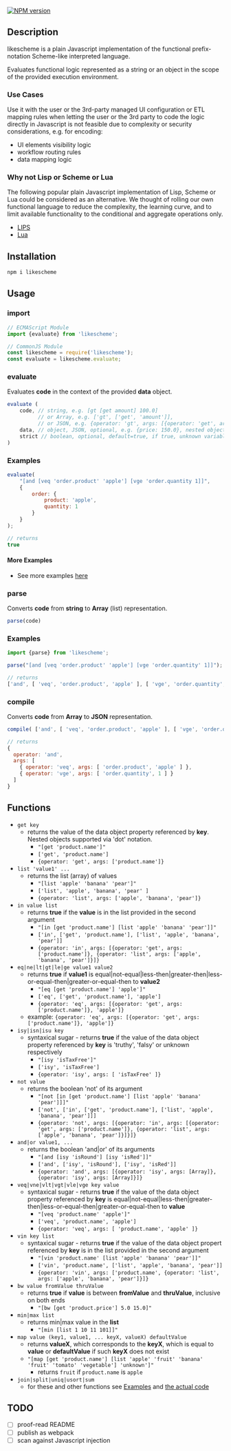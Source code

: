 [![NPM version][npm-image]][npm-url]

## Description
likescheme is a plain Javascript implementation of the functional prefix-notation Scheme-like interpreted language.

Evaluates functional logic represented as a string or an object in the scope of the provided execution environment. 

### Use Cases

Use it with the user or the 3rd-party managed UI configuration or ETL mapping rules when letting the user or the 3rd party to code the logic directly in Javascript is not feasible due to complexity or security considerations, e.g. for encoding:
- UI elements visibility logic
- workflow routing rules
- data mapping logic

### Why not Lisp or Scheme or Lua
The following popular plain Javascript implementation of Lisp, Scheme or Lua could be considered as an alternative.
We thought of rolling our own functional language to reduce the complexity, the learning curve, and to limit available functionality to the conditional and aggregate operations only.
- [LIPS](https://lips.js.org/)
- [Lua](https://www.npmjs.com/package/lua-interpreter)

## Installation

```bash
npm i likescheme
```

## Usage

### import

```javascript
// ECMAScript Module
import {evaluate} from 'likescheme';

// CommonJS Module
const likescheme = require('likescheme');
const evaluate = likescheme.evaluate;
```

### evaluate

Evaluates __code__ in the context of the provided __data__ object.

```javascript
evaluate (
    code, // string, e.g. [gt [get amount] 100.0]
          // or Array, e.g. ['gt', ['get', 'amount']],
          // or JSON, e.g. {operator: 'gt', args: [{operator: 'get', args: ['amount']}, 100.0]}
    data, // object, JSON, optional, e.g. {price: 150.0}, nested objects and lists are supported (see examples)
    strict // boolean, optional, default=true, if true, unknown variable throws error, else they are set to undefined
)
```

### Examples

```javascript
evaluate(
    "[and [veq 'order.product' 'apple'] [vge 'order.quantity 1]]",
    {
        order: {
            product: 'apple',
            quantity: 1
        }
    }
);

// returns
true
```

#### More Examples
- See more examples [here](./examples)

### parse

Converts __code__ from __string__ to __Array__ (list) representation.

```javascript
parse(code)
```
### Examples

```javascript
import {parse} from 'likescheme';

parse("[and [veq 'order.product' 'apple'] [vge 'order.quantity' 1]]");

// returns
['and', [ 'veq', 'order.product', 'apple' ], [ 'vge', 'order.quantity', 1]]
```

### compile

Converts __code__ from __Array__ to __JSON__ representation.

```javascript
compile( ['and', [ 'veq', 'order.product', 'apple' ], [ 'vge', 'order.quantity', 1]]);

// returns
{
  operator: 'and',
  args: [
    { operator: 'veq', args: [ 'order.product', 'apple' ] },
    { operator: 'vge', args: [ 'order.quantity', 1 ] }
  ]
}
```

## Functions
- `get key`
  - returns the value of the data object property referenced by __key__. Nested objects supported via 'dot' notation.
      - `"[get 'product.name']"`
      - `['get', 'product.name']`
      - `{operator: 'get', args: ['product.name']}`
- `list 'value1' ... `
  - returns the list (array) of values
      - `"[list 'apple' 'banana' 'pear']"`
      - `['list', 'apple', 'banana', 'pear' ]`
      - `{operator: 'list', args: ['apple', 'banana', 'pear']}`
- `in value list`
  - returns __true__ if the __value__ is in the list provided in the second argument
      - `"[in [get 'product.name'] [list 'apple' 'banana' 'pear']]"`
      - `['in', ['get', 'product.name'], ['list', 'apple', 'banana', 'pear']]`
      - `{operator: 'in', args: [{operator: 'get', args:['product.name']}, {operator: 'list', args: ['apple', 'banana', 'pear']}]}`
- `eq|ne|lt|gt|le|ge value1 value2`
  - returns __true__ if __value1__ is equal|not-equal|less-then|greater-then|less-or-equal-then|greater-or-equal-then to __value2__
      - `"[eq [get 'product.name'] 'apple']"`
      - `['eq', ['get', 'product.name'], 'apple']`
      - `{operator: 'eq', args: [{operator: 'get', args: ['product.name']}, 'apple']}`
  - example: `{operator: 'eq', args: [{operator: 'get', args: ['product.name']}, 'apple']}`
- `isy|isn|isu key`
  - syntaxical sugar - returns __true__ if the value of the data object property referenced by __key__ is 'truthy', 'falsy' or unknown respectively
      - `"[isy 'isTaxFree']"`
      - `['isy', 'isTaxFree']`
      - `{operator: 'isy', args: [ 'isTaxFree' ]}`
- `not value`
  - returns the boolean 'not' of its argument
      - `"[not [in [get 'product.name'] [list 'apple' 'banana' 'pear']]]"`
      - `['not', ['in', ['get', 'product.name'], ['list', 'apple', 'banana', 'pear']]]`
      - `{operator: 'not', args: [{operator: 'in', args: [{operator: 'get', args: ['product.name']}, {operator: 'list', args: ['apple', 'banana', 'pear']}]}]}`
- `and|or value1, ...`
  - returns the boolean 'and|or' of its arguments
      - `"[and [isy 'isRound'] [isy 'isRed']]"`
      - `['and', ['isy', 'isRound'], ['isy', 'isRed']]`
      - `{operator: 'and', args: [{operator: 'isy', args: [Array]}, {operator: 'isy', args: [Array]}]}`
- `veq|vne|vlt|vgt|vle|vge key value`
  - syntaxical sugar - returns __true__ if the value of the data object property referenced by __key__ is equal|not-equal|less-then|greater-then|less-or-equal-then|greater-or-equal-then to __value__
      - `"[veq 'product.name' 'apple']"`
      - `['veq', 'product.name', 'apple']`
      - `{operator: 'veq', args: [ 'product.name', 'apple' ]}`
- `vin key list`
  - syntaxical sugar - returns __true__ if the value of the data object propert referenced by __key__ is in the list provided in the second argument
      - `"[vin 'product.name' [list 'apple' 'banana' 'pear']]"`
      - `['vin', 'product.name', ['list', 'apple', 'banana', 'pear']]`
      - `{operator: 'vin', args: ['product.name', {operator: 'list', args: ['apple', 'banana', 'pear']}]}`
- `bw value fromValue thruValue`
    - returns __true__ if __value__ is between __fromValue__ and __thruValue__, inclusive on both ends
      - `"[bw [get 'product.price'] 5.0 15.0]"`
- `min|max list`
    - returns min|max value in the __list__
      - `"[min [list 1 10 11 101]]"`
- `map value (key1, value1, ... keyX, valueX) defaultValue`
    - returns __valueX__, which corresponds to the __keyX__, which is equal to __value__ or __defaultValue__ if such __keyX__ does not exist
    - `"[map [get 'product.name'] [list 'apple' 'fruit' 'banana' 'fruit' 'tomato' 'vegetable'] 'unknown']"`
        - returns `fruit` if `product.name` is `apple`
- `join|split|uniq|usort|sum`
    - for these and other functions see [Examples](./examples) and [the actual code](./interpreter.cjs)

## TODO
- [ ] proof-read README
- [ ] publish as webpack
- [ ] scan against Javascript injection

[npm-url]: https://www.npmjs.com/package/likescheme
[npm-image]: https://img.shields.io/npm/v/likescheme.svg
